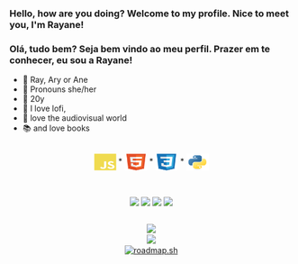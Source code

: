 ### Hello, how are you doing? Welcome to my profile. Nice to meet you, I'm Rayane!
### Olá, tudo bem? Seja bem vindo ao meu perfil. Prazer em te conhecer, eu sou a Rayane!

- 🌠 Ray, Ary or Ane
- 🌸 Pronouns she/her
- 🎂 20y
- 💞 I love lofi,
- 🤩 love the audiovisual world
- 📚 and love books

<div style="display: inline_block"
     align="center"><br>
  <img align="center" alt="Rafa-Js" height="30" width="40" src="https://raw.githubusercontent.com/devicons/devicon/master/icons/javascript/javascript-plain.svg">
*  <img align="center" alt="Rafa-HTML" height="30" width="40" src="https://raw.githubusercontent.com/devicons/devicon/master/icons/html5/html5-original.svg">
*  <img align="center" alt="Rafa-CSS" height="30" width="40" src="https://raw.githubusercontent.com/devicons/devicon/master/icons/css3/css3-original.svg">
*  <img align="center" alt="Rafa-Python" height="30" width="40" src="https://raw.githubusercontent.com/devicons/devicon/master/icons/python/python-original.svg"
 </div>

##

<div align="center"><br>
  <a href="https://instagram.com/r4yy4n3_" target="_blank"><img src="https://img.shields.io/badge/-Instagram-%23E4405F?style=for-the-badge&logo=instagram&logoColor=white" target="_blank"></a>
  <a href="https://www.linkedin.com/in/rayane-pereira-6ab6b5199/" target="_blank"><img src="https://img.shields.io/badge/-LinkedIn-%230077B5?style=for-the-badge&logo=linkedin&logoColor=white" target="_blank"></a> 
  <a href="malito:rayaryray14@gmail.com"><img src="https://img.shields.io/badge/Gmail-D14836?style=for-the-badge&logo=gmail&logoColor=white" target="_black"></a>
  <a href="https://www.youtube.com/channel/UCBzOkA55dkFuabenXdgjaZg"><img src="https://img.shields.io/badge/YouTube-FF0000?style=for-the-badge&logo=youtube&logoColor=white" target="_black"></a>
</div>
 
 ##
 
 <div align="center">
  <a href="https://github.com/RayPereiraP">
  <img height="210em" src="https://github-readme-stats.vercel.app/api?username=RayPereiraP&show_icons=true&theme=cobalt&include_all_commits=true&count_private=true"/><br>
  <img height="210em" src="https://github-readme-stats.vercel.app/api/top-langs/?username=RayPereiraP&layout=compact&langs_count=7&theme=cobalt"/><br>
   <img heigth="210em" src="https://api.roadmap.sh/v1-badge/tall/64611b6a410780a6d9b3eafb?variant=dark" alt="roadmap.sh"/></a><br>
</div>
